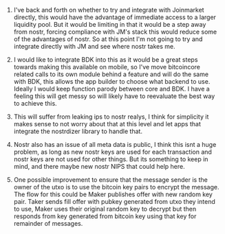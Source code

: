 1) I've back and forth on whether to try and integrate with Joinmarket directly, this would have the advantage of immediate access to a larger liquidity pool. But it would be limiting in that it would be a step away from nostr, forcing compliance with JM's stack this would reduce some of the advantages of nostr. So at this point I'm not going to try and integrate directly with JM and see where nostr takes me. 

2) I would like to integrate BDK into this as it would be a great steps towards making this available on mobile, so I've move bitcoincore related calls to its own module behind a feature and will do the same with BDK, this allows the app builder to choose what backend to use. Ideally I would keep function parody between core and BDK.  I have a feeling this will get messy so will likely have to reevaluate the best way to achieve this.

3) This will suffer from leaking ips to nostr realys, I think for simplicity it makes sense to not worry about that at this level and let apps that integrate the nostrdizer library to handle that. 

4) Nostr also has an issue of all meta data is public, I think this isnt a huge problem, as long as new nostr keys are used for each transaction and nostr keys are not used for other things. But its something to keep in mind, and there maybe new nostr NIPS that could help here.  

5) One possible improvement to ensure that the message sender is the owner of the utxo is to use the bitcoin key pairs to encrypt the message.  The flow for this could be Maker publishes offer with new random key pair. Taker sends fill offer with pubkey generated from utxo they intend to use, Maker uses their original random key to decrypt but then responds from key generated from bitcoin key using that key for remainder of messages. 
